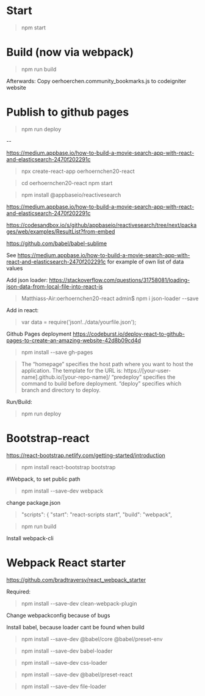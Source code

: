 
# Start

> npm start

# Build (now via webpack)

> npm run build

Afterwards: Copy oerhoerchen.community_bookmarks.js to codeigniter website

# Publish to github pages

> npm run deploy

-- 


https://medium.appbase.io/how-to-build-a-movie-search-app-with-react-and-elasticsearch-2470f202291c

> npx create-react-app oerhoernchen20-react

> cd oerhoernchen20-react
> npm start

> npm install @appbaseio/reactivesearch

https://medium.appbase.io/how-to-build-a-movie-search-app-with-react-and-elasticsearch-2470f202291c

https://codesandbox.io/s/github/appbaseio/reactivesearch/tree/next/packages/web/examples/ResultList?from-embed

https://github.com/babel/babel-sublime

See https://medium.appbase.io/how-to-build-a-movie-search-app-with-react-and-elasticsearch-2470f202291c for example of own list of data values

Add json loader:
https://stackoverflow.com/questions/31758081/loading-json-data-from-local-file-into-react-js

> Matthiass-Air:oerhoernchen20-react admin$ npm i json-loader --save

Add in react: 
> var data = require('json!../data/yourfile.json');

Github Pages deployment
https://codeburst.io/deploy-react-to-github-pages-to-create-an-amazing-website-42d8b09cd4d
> npm install --save gh-pages

>The “homepage” specifies the host path where you want to host the application. 
> The template for the URL is: 
> https://[your-user-name].github.io/[your-repo-name]/
> “predeploy” specifies the command to build before deployment.
> “deploy” specifies which branch and directory to deploy.

Run/Build:
> npm run deploy

# Bootstrap-react

https://react-bootstrap.netlify.com/getting-started/introduction

> npm install react-bootstrap bootstrap

#Webpack, to set public path

> npm install --save-dev webpack

change package.json

> "scripts": {
>   "start": "react-scripts start",
>  "build": "webpack",

> npm run build

Install webpack-cli 

# Webpack React starter

https://github.com/bradtraversy/react_webpack_starter

Required: 

> npm install --save-dev clean-webpack-plugin

Change webpackconfig because of bugs

Install babel, because loader cant be found when build

> npm install --save-dev @babel/core @babel/preset-env

> npm install --save-dev babel-loader

> npm install --save-dev css-loader

>npm install --save-dev @babel/preset-react

> npm install --save-dev file-loader